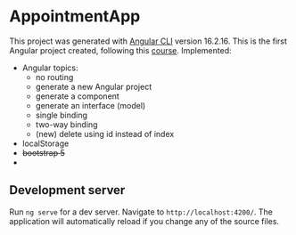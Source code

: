 # AppointmentApp

This project was generated with [Angular CLI](https://github.com/angular/angular-cli) version 16.2.16.
This is the first Angular project created, following this [course](https://www.udemy.com/course/complete-angular-14-course-learn-frontend-development/).
Implemented:
- Angular topics:
  - no routing
  - generate a new Angular project
  - generate a component
  - generate an interface (model)
  - single binding
  - two-way binding
  - (new) delete using id instead of index
- localStorage
- ~~bootstrap 5~~
- 
## Development server

Run `ng serve` for a dev server. Navigate to `http://localhost:4200/`. The application will automatically reload if you change any of the source files.
